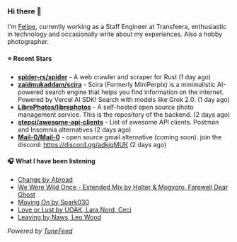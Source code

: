 ### Hi there 👋

I'm [Felipe](https://felipevm.com), currently working as a Staff Engineer at Transfeera, enthusiastic in technology and occasionally write about my experiences. Also a hobby photographer.

#### ⭐ Recent Stars
- **[spider-rs/spider](https://github.com/spider-rs/spider)** - A web crawler and scraper for Rust (1 day ago)
- **[zaidmukaddam/scira](https://github.com/zaidmukaddam/scira)** - Scira (Formerly MiniPerplx) is a minimalistic AI-powered search engine that helps you find information on the internet. Powered by Vercel AI SDK! Search with models like Grok 2.0. (1 day ago)
- **[LibrePhotos/librephotos](https://github.com/LibrePhotos/librephotos)** - A self-hosted open source photo management service. This is the repository of the backend. (2 days ago)
- **[stepci/awesome-api-clients](https://github.com/stepci/awesome-api-clients)** - List of awesome API clients. Postman and Insomnia alternatives (2 days ago)
- **[Mail-0/Mail-0](https://github.com/Mail-0/Mail-0)** - open source gmail alternative (coming soon). join the discord: https://discord.gg/adkjqMUK (2 days ago)

#### 🎧 What I have been listening
- [Change by Abroad](https://open.spotify.com/track/15Ow2PvOPr3Qf2yLgVSZBu)
- [We Were Wild Once - Extended Mix by Holter &amp; Mogyoro, Farewell Dear Ghost](https://open.spotify.com/track/60uBfAxRvFdRbORdTwTwWB)
- [Moving On by Spark030](https://open.spotify.com/track/25ANK11yNrLh9FMZCEFWiG)
- [Love or Lust by UOAK, Lara Nord, Ceci](https://open.spotify.com/track/23j6H6ro9ROzREhMDhcRbM)
- [Leaving by Naws, Leo Wood](https://open.spotify.com/track/3yVsJMfcWrASEI4Fv7stRe)

_Powered by [TuneFeed](https://tunefeed.app?ref=github.com)_
